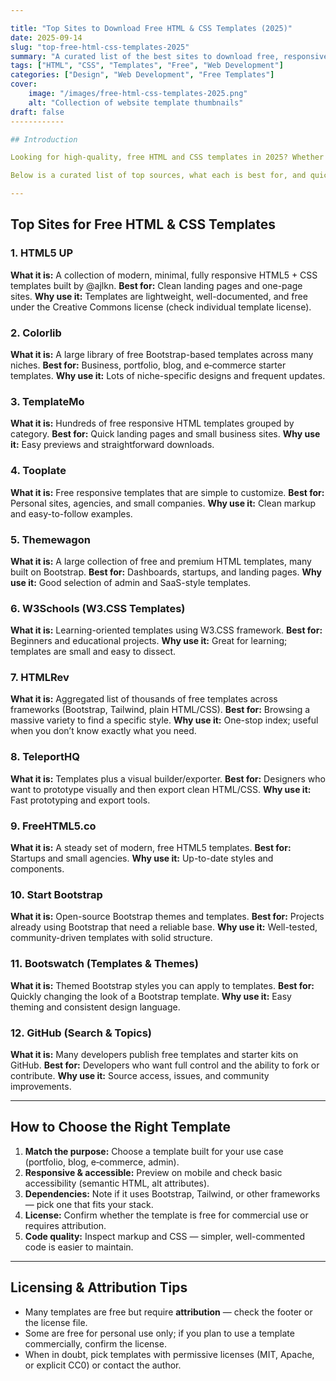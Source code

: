 ```yaml
---

title: "Top Sites to Download Free HTML & CSS Templates (2025)"
date: 2025-09-14
slug: "top-free-html-css-templates-2025"
summary: "A curated list of the best sites to download free, responsive HTML and CSS templates in 2025 — covers marketplaces, developer resources, and learning-friendly template libraries."
tags: ["HTML", "CSS", "Templates", "Free", "Web Development"]
categories: ["Design", "Web Development", "Free Templates"]
cover:
    image: "/images/free-html-css-templates-2025.png"
    alt: "Collection of website template thumbnails"
draft: false
------------

## Introduction

Looking for high-quality, free HTML and CSS templates in 2025? Whether you need a portfolio, landing page, admin dashboard, or a small business website, there are many reputable sites offering ready-to-use, responsive templates you can download and customize.

Below is a curated list of top sources, what each is best for, and quick tips about licensing and usage.

---
```


## Top Sites for Free HTML & CSS Templates

### 1. HTML5 UP

**What it is:** A collection of modern, minimal, fully responsive HTML5 + CSS templates built by @ajlkn.
**Best for:** Clean landing pages and one-page sites.
**Why use it:** Templates are lightweight, well-documented, and free under the Creative Commons license (check individual template license).

### 2. Colorlib

**What it is:** A large library of free Bootstrap-based templates across many niches.
**Best for:** Business, portfolio, blog, and e‑commerce starter templates.
**Why use it:** Lots of niche-specific designs and frequent updates.

### 3. TemplateMo

**What it is:** Hundreds of free responsive HTML templates grouped by category.
**Best for:** Quick landing pages and small business sites.
**Why use it:** Easy previews and straightforward downloads.

### 4. Tooplate

**What it is:** Free responsive templates that are simple to customize.
**Best for:** Personal sites, agencies, and small companies.
**Why use it:** Clean markup and easy-to-follow examples.

### 5. Themewagon

**What it is:** A large collection of free and premium HTML templates, many built on Bootstrap.
**Best for:** Dashboards, startups, and landing pages.
**Why use it:** Good selection of admin and SaaS-style templates.

### 6. W3Schools (W3.CSS Templates)

**What it is:** Learning-oriented templates using W3.CSS framework.
**Best for:** Beginners and educational projects.
**Why use it:** Great for learning; templates are small and easy to dissect.

### 7. HTMLRev

**What it is:** Aggregated list of thousands of free templates across frameworks (Bootstrap, Tailwind, plain HTML/CSS).
**Best for:** Browsing a massive variety to find a specific style.
**Why use it:** One-stop index; useful when you don’t know exactly what you need.

### 8. TeleportHQ

**What it is:** Templates plus a visual builder/exporter.
**Best for:** Designers who want to prototype visually and then export clean HTML/CSS.
**Why use it:** Fast prototyping and export tools.

### 9. FreeHTML5.co

**What it is:** A steady set of modern, free HTML5 templates.
**Best for:** Startups and small agencies.
**Why use it:** Up-to-date styles and components.

### 10. Start Bootstrap

**What it is:** Open-source Bootstrap themes and templates.
**Best for:** Projects already using Bootstrap that need a reliable base.
**Why use it:** Well-tested, community-driven templates with solid structure.

### 11. Bootswatch (Templates & Themes)

**What it is:** Themed Bootstrap styles you can apply to templates.
**Best for:** Quickly changing the look of a Bootstrap template.
**Why use it:** Easy theming and consistent design language.

### 12. GitHub (Search & Topics)

**What it is:** Many developers publish free templates and starter kits on GitHub.
**Best for:** Developers who want full control and the ability to fork or contribute.
**Why use it:** Source access, issues, and community improvements.

---

## How to Choose the Right Template

1. **Match the purpose:** Choose a template built for your use case (portfolio, blog, e‑commerce, admin).
2. **Responsive & accessible:** Preview on mobile and check basic accessibility (semantic HTML, alt attributes).
3. **Dependencies:** Note if it uses Bootstrap, Tailwind, or other frameworks — pick one that fits your stack.
4. **License:** Confirm whether the template is free for commercial use or requires attribution.
5. **Code quality:** Inspect markup and CSS — simpler, well-commented code is easier to maintain.

---

## Licensing & Attribution Tips

* Many templates are free but require **attribution** — check the footer or the license file.
* Some are free for personal use only; if you plan to use a template commercially, confirm the license.
* When in doubt, pick templates with permissive licenses (MIT, Apache, or explicit CC0) or contact the author.
